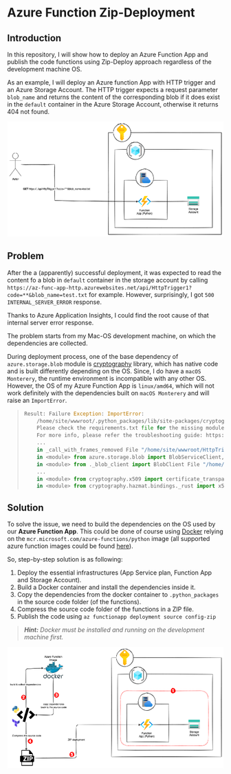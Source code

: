 # Azure Function Zip-Deployment

## Introduction

In this repository, I will show how to deploy an Azure Function App and publish the code functions using Zip-Deploy
approach regardless of the development machine OS.

As an example, I will deploy an Azure function App with HTTP trigger and an Azure Storage Account.
The HTTP trigger expects a request parameter `blob_name` and returns the content of the corresponding blob if it does
exist in the `default` container in the Azure Storage Account, otherwise it returns 404 not found.

![](./docs/az-func-zip-deploy-overview.png "Example system")

## Problem

After the a (apparently) successful deployment, it was expected to read the content fo a blob in `default` container in
the
storage account by calling `https://az-func-app-http.azurewebsites.net/api/HttpTrigger1?code=**&blob_name=test.txt` for
example. However, surprisingly, I got `500 INTERNAL_SERVER_ERROR` response.

Thanks to Azure Application Insights, I could find the root
cause of that internal server error response.

The problem starts from my Mac-OS development machine, on which the dependencies are collected.

During deployment process, one of the base dependency of `azure.storage.blob` module
is [cryptography](https://cryptography.io/en/latest/installation/#supported-platforms)
library, which has native code and is built differently depending on the OS.
Since, I do have a `macOS Monterery`, the runtime environment is incompatible with any other OS.
However, the OS of my Azure Function App is `linux/amd64`, which will not work definitely with the dependencies built on
`macOS Monterery` and will raise an `ImportError`.

> ```python
> Result: Failure Exception: ImportError:
>     /home/site/wwwroot/.python_packages/lib/site-packages/cryptography/hazmat/bindings/_rust.abi3.so: invalid ELF header.
>     Please check the requirements.txt file for the missing module.
>     For more info, please refer the troubleshooting guide: https://aka.ms/functions-modulenotfound Stack:
>     ... 
>     in _call_with_frames_removed File "/home/site/wwwroot/HttpTrigger1/__init__.py",  line 3,
>     in <module> from azure.storage.blob import BlobServiceClient, ContainerClient File "/home/site/wwwroot/.python_packages/lib/site-packages/azure/storage/blob/__init__.py", line 10,
>     in <module> from ._blob_client import BlobClient File "/home/site/wwwroot/.python_packages/lib/site-packages/azure/storage/blob/_blob_client.py", line 55, 
>     ...
>     in <module> from cryptography.x509 import certificate_transparency File "/home/site/wwwroot/.python_packages/lib/site-packages/cryptography/x509/certificate_transparency.py", line 10,
>     in <module> from cryptography.hazmat.bindings._rust import x509 as rust_x509
> ```

## Solution

To solve the issue, we need to build the dependencies on the OS used by our **Azure Function App**.
This could be done of course using [Docker](https://docs.docker.com) relying on
the `mcr.microsoft.com/azure-functions/python` image
(all supported azure function images could be found [here](https://hub.docker.com/_/microsoft-azure-functions)).

So, step-by-step solution is as following:

1. Deploy the essential infrastructures (App Service plan, Function App and Storage Account).
2. Build a Docker container and install the dependencies inside it.
3. Copy the dependencies from the docker container to `.python_packages` in the source code folder (of the functions).
4. Compress the source code folder of the functions in a ZIP file.
5. Publish the code using `az functionapp deployment source config-zip`

> _**Hint:** Docker must be installed and running on the development machine first._

![](./docs/az-func-zip-deploy.png "Zip-Deployment")
